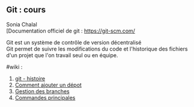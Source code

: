 ## Git : cours
Sonia Chalal    
[Documentation officiel de git : https://git-scm.com/


Git est un système de contrôle de version décentralisé    
Git permet de suivre les modifications du code et l'historique des fichiers d'un projet que l'on travail seul ou en équipe.

#wiki :    
1. [git - histoire](https://github.com/sonya76/Git-cours/wiki#git---son-histoire)
2. [Comment ajouter un dépot](https://github.com/sonya76/Git-cours/wiki/Comment-ajouter-un-dep%C3%B4t)
3. [Gestion des branches](https://github.com/sonya76/Git-cours/wiki/Gestion-des-branches)
4. [Commandes principales](https://github.com/sonya76/Git-cours/wiki/Git---commandes-principales)
    
    
